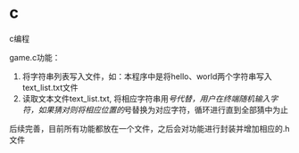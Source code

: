 # c
c编程

game.c功能：
1. 将字符串列表写入文件，如：本程序中是将hello、world两个字符串写入text_list.txt文件
2. 读取文本文件text_list.txt, 将相应字符串用*号代替，用户在终端随机输入字符，如果猜对则将相应位置的*号替换为对应字符，循环进行直到全部猜中为止

后续完善，目前所有功能都放在一个文件，之后会对功能进行封装并增加相应的.h文件
